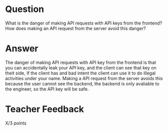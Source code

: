 # Question

What is the danger of making API requests with API keys from the frontend? How does making an API request from the server avoid this danger?

# Answer

The danger of making API requests with API key from the frontend is that you can accidentally leak your API key, and the client can see that key on theit side, If the client has and bad intent the client can use it to do illegal activities under your name. Making a API request from the server avoids this because the user cannot see the backend, the backend is only avaliable to the engineer, so the API key will be safe.

# Teacher Feedback

X/3 points
